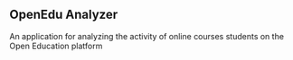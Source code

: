 ## OpenEdu Analyzer

An application for analyzing the activity of online courses students on the Open Education platform
